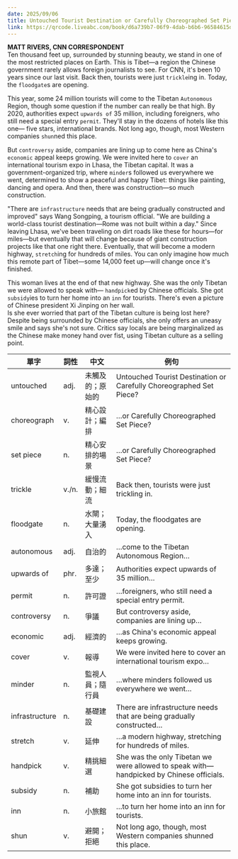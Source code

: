 ```yaml
---
date: 2025/09/06
title: Untouched Tourist Destination or Carefully Choreographed Set Piece?
link: https://qrcode.liveabc.com/book/d6a739b7-06f9-4dab-b6b6-96584615dc27/lhu5hpzm/1
---
```


**MATT RIVERS, CNN CORRESPONDENT**  
Ten thousand feet up, surrounded by stunning beauty, we stand in one of the most restricted places on Earth. This is Tibet—a region the Chinese government rarely allows foreign journalists to see. For CNN, it's been 10 years since our last visit. Back then, tourists were just `trickle`ing in. Today, the `floodgate`s are opening.

This year, some 24 million tourists will come to the Tibetan `Autonomous` Region, though some question if the number can really be that high. By 2020, authorities expect `upwards of` 35 million, including foreigners, who still need a special entry `permit`. They'll stay in the dozens of hotels like this one— five stars, international brands. Not long ago, though, most Western companies `shun`ned this place.

But `controversy` aside, companies are lining up to come here as China's `economic` appeal keeps growing. We were invited here to `cover` an international tourism expo in Lhasa, the Tibetan capital. It was a government-organized trip, where `minder`s followed us everywhere we went, determined to show a peaceful and happy Tibet: things like painting, dancing and opera. And then, there was construction—so much construction. 

"There are `infrastructure` needs that are being gradually constructed and improved" says Wang Songping, a tourism official. "We are building a world-class tourist destination—Rome was not built within a day." Since leaving Lhasa, we've been traveling on dirt roads like these for hours—for miles—but eventually that will change because of giant construction projects like that one right there. Eventually, that will become a modern highway, `stretch`ing for hundreds of miles. You can only imagine how much this remote part of Tibet—some 14,000 feet up—will change once it's finished.

This woman lives at the end of that new highway. She was the only Tibetan we were allowed to speak with— `handpick`ed by Chinese officials. She got `subsidy`ies to turn her home into an `inn` for tourists. There's even a picture of Chinese president Xi Jinping on her wall.  
Is she ever worried that part of the Tibetan culture is being lost here?  
Despite being surrounded by Chinese officials, she only offers an uneasy smile and says she's not sure. Critics say locals are being marginalized as the Chinese make money hand over fist, using Tibetan culture as a selling point.

| 單字        | 詞性       | 中文             | 例句 |
| ----------- | ---------- | ---------------- | ---- |
| untouched   | adj.       | 未觸及的；原始的 | Untouched Tourist Destination or Carefully Choreographed Set Piece? |
| choreograph | v.         | 精心設計；編排   | …or Carefully Choreographed Set Piece? |
| set piece   | n.         | 精心安排的場景   | …or Carefully Choreographed Set Piece? |
| trickle     | v./n.      | 緩慢流動；細流   | Back then, tourists were just trickling in. |
| floodgate   | n.         | 水閘；大量湧入   | Today, the floodgates are opening. |
| autonomous  | adj.       | 自治的           | …come to the Tibetan Autonomous Region… |
| upwards of  | phr.       | 多達；至少       | Authorities expect upwards of 35 million… |
| permit      | n.         | 許可證           | …foreigners, who still need a special entry permit. |
| controversy | n.         | 爭議             | But controversy aside, companies are lining up… |
| economic    | adj.       | 經濟的           | …as China's economic appeal keeps growing. |
| cover       | v.         | 報導             | We were invited here to cover an international tourism expo… |
| minder      | n.         | 監視人員；隨行員 | …where minders followed us everywhere we went… |
| infrastructure | n.      | 基礎建設         | There are infrastructure needs that are being gradually constructed… |
| stretch     | v.         | 延伸             | …a modern highway, stretching for hundreds of miles. |
| handpick    | v.         | 精挑細選         | She was the only Tibetan we were allowed to speak with—handpicked by Chinese officials. |
| subsidy     | n.         | 補助             | She got subsidies to turn her home into an inn for tourists. |
| inn         | n.         | 小旅館           | …to turn her home into an inn for tourists. |
| shun        | v.         | 避開；拒絕       | Not long ago, though, most Western companies shunned this place. |
